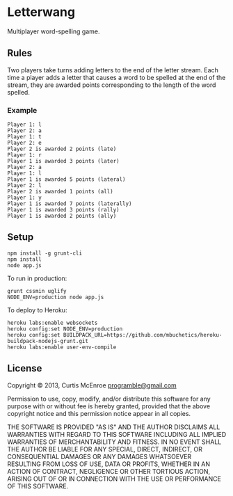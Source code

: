 # Letterwang

Multiplayer word-spelling game.

## Rules

Two players take turns adding letters to the end of the letter stream.
Each time a player adds a letter that causes a word to be spelled at the
end of the stream, they are awarded points corresponding to the length
of the word spelled.

### Example

```
Player 1: l
Player 2: a
Player 1: t
Player 2: e
Player 2 is awarded 2 points (late)
Player 1: r
Player 1 is awarded 3 points (later)
Player 2: a
Player 1: l
Player 1 is awarded 5 points (lateral)
Player 2: l
Player 2 is awarded 1 points (all)
Player 1: y
Player 1 is awarded 7 points (laterally)
Player 1 is awarded 3 points (rally)
Player 1 is awarded 2 points (ally)
```

## Setup

```
npm install -g grunt-cli
npm install
node app.js
```

To run in production:

```
grunt cssmin uglify
NODE_ENV=production node app.js
```

To deploy to Heroku:

```
heroku labs:enable websockets
heroku config:set NODE_ENV=production
heroku config:set BUILDPACK_URL=https://github.com/mbuchetics/heroku-buildpack-nodejs-grunt.git
heroku labs:enable user-env-compile
```

## License

Copyright © 2013, Curtis McEnroe <programble@gmail.com>

Permission to use, copy, modify, and/or distribute this software for any
purpose with or without fee is hereby granted, provided that the above
copyright notice and this permission notice appear in all copies.

THE SOFTWARE IS PROVIDED "AS IS" AND THE AUTHOR DISCLAIMS ALL WARRANTIES
WITH REGARD TO THIS SOFTWARE INCLUDING ALL IMPLIED WARRANTIES OF
MERCHANTABILITY AND FITNESS. IN NO EVENT SHALL THE AUTHOR BE LIABLE FOR
ANY SPECIAL, DIRECT, INDIRECT, OR CONSEQUENTIAL DAMAGES OR ANY DAMAGES
WHATSOEVER RESULTING FROM LOSS OF USE, DATA OR PROFITS, WHETHER IN AN
ACTION OF CONTRACT, NEGLIGENCE OR OTHER TORTIOUS ACTION, ARISING OUT OF
OR IN CONNECTION WITH THE USE OR PERFORMANCE OF THIS SOFTWARE.
